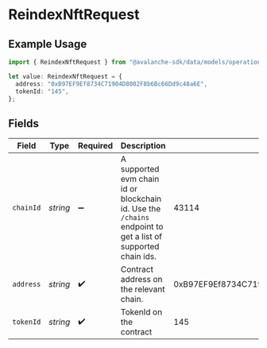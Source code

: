 # ReindexNftRequest

## Example Usage

```typescript
import { ReindexNftRequest } from "@avalanche-sdk/data/models/operations";

let value: ReindexNftRequest = {
  address: "0xB97EF9Ef8734C71904D8002F8b6Bc66Dd9c48a6E",
  tokenId: "145",
};
```

## Fields

| Field                                                                                                       | Type                                                                                                        | Required                                                                                                    | Description                                                                                                 | Example                                                                                                     |
| ----------------------------------------------------------------------------------------------------------- | ----------------------------------------------------------------------------------------------------------- | ----------------------------------------------------------------------------------------------------------- | ----------------------------------------------------------------------------------------------------------- | ----------------------------------------------------------------------------------------------------------- |
| `chainId`                                                                                                   | *string*                                                                                                    | :heavy_minus_sign:                                                                                          | A supported evm chain id or blockchain id. Use the `/chains` endpoint to get a list of supported chain ids. | 43114                                                                                                       |
| `address`                                                                                                   | *string*                                                                                                    | :heavy_check_mark:                                                                                          | Contract address on the relevant chain.                                                                     | 0xB97EF9Ef8734C71904D8002F8b6Bc66Dd9c48a6E                                                                  |
| `tokenId`                                                                                                   | *string*                                                                                                    | :heavy_check_mark:                                                                                          | TokenId on the contract                                                                                     | 145                                                                                                         |